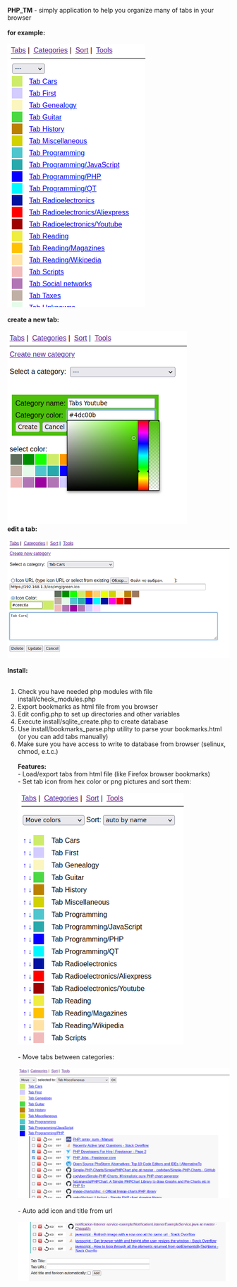 <b>PHP_TM</b> - simply application to help you organize many of tabs in your browser
<br><br><b>for example:</b>
<br><br><img src="https://raw.githubusercontent.com/alchemist314/images/main/php_tm/tabs.png">
<br><br><b>create a new tab:</b>
<br><br><img src="https://raw.githubusercontent.com/alchemist314/images/main/php_tm/tab_create.png">
<br><b>edit a tab:</b>
<br><br><img src="https://raw.githubusercontent.com/alchemist314/images/main/php_tm/tab_edit.png">
<br><br>
<b>Install:</b>
<br><br>
1. Check you have needed php modules with file install/check_modules.php
2. Export bookmarks as html file from you browser
3. Edit config.php to set up directories and other variables
4. Execute install/sqlite_create.php to create database
5. Use install/bookmarks_parse.php utility to parse your bookmarks.html (or you can add tabs manually)
6. Make sure you have access to write to database from browser (selinux, chmod, e.t.c.)
<br><br>
<b>Features:</b>
<br>- Load/export tabs from html file (like Firefox browser bookmarks)
<br>- Set tab icon from hex color or png pictures and sort them:
<br><br><img src="https://raw.githubusercontent.com/alchemist314/images/main/php_tm/tab_sort.png">
<br><br>- Move tabs between categories:
<br><br><img src="https://raw.githubusercontent.com/alchemist314/images/main/php_tm/tabs_move.png">
<br><br>- Auto add icon and title from url
<br><br><img src="https://raw.githubusercontent.com/alchemist314/images/main/php_tm/tab_new.png">
